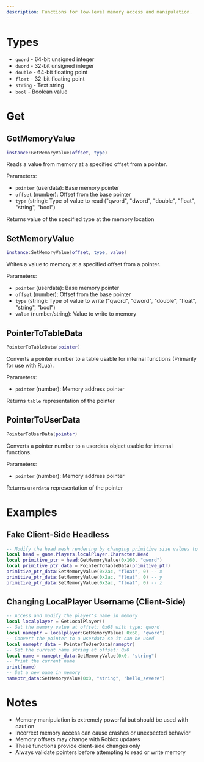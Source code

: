 ```yaml
---
description: Functions for low-level memory access and manipulation.
---
```

# Types
- `qword` - 64-bit unsigned integer
- `dword` - 32-bit unsigned integer
- `double` - 64-bit floating point
- `float` - 32-bit floating point
- `string` - Text string
- `bool` - Boolean value

# Get
## GetMemoryValue

```lua
instance:GetMemoryValue(offset, type)
```
Reads a value from memory at a specified offset from a pointer.

Parameters:
- `pointer` (userdata): Base memory pointer
- `offset` (number): Offset from the base pointer
- `type` (string): Type of value to read ("qword", "dword", "double", "float", "string", "bool")

Returns value of the specified type at the memory location

## SetMemoryValue
```lua
instance:SetMemoryValue(offset, type, value)
```
Writes a value to memory at a specified offset from a pointer.

Parameters:
- `pointer` (userdata): Base memory pointer
- `offset` (number): Offset from the base pointer
- `type` (string): Type of value to write ("qword", "dword", "double", "float", "string", "bool")
- `value` (number/string): Value to write to memory


## PointerToTableData
```lua
PointerToTableData(pointer)
```
Converts a pointer number to a table usable for internal functions (Primarily for use with RLua).

Parameters:
- `pointer` (number): Memory address pointer

Returns `table` representation of the pointer

## PointerToUserData
```lua
PointerToUserData(pointer)
```
Converts a pointer number to a userdata object usable for internal functions.

Parameters:
- `pointer` (number): Memory address pointer

Returns `userdata` representation of the pointer

# Examples

## Fake Client-Side Headless
```lua
-- Modify the head mesh rendering by changing primitive size values to 0
local head = game.Players.localPlayer.Character.Head
local primitive_ptr = head:GetMemoryValue(0x160, "qword")
local primitive_ptr_data = PointerToTableData(primitive_ptr)
primitive_ptr_data:SetMemoryValue(0x2ac, "float", 0) -- x
primitive_ptr_data:SetMemoryValue(0x2ac, "float", 0) -- y
primitive_ptr_data:SetMemoryValue(0x2ac, "float", 0) -- z
```

## Changing LocalPlayer Username (Client-Side)
```lua
-- Access and modify the player's name in memory
local localplayer = GetLocalPlayer()
-- Get the memory value at offset: 0x68 with type: qword
local nameptr = localplayer:GetMemoryValue( 0x68, "qword")
-- Convert the pointer to a userdata so it can be used
local nameptr_data = PointerToUserData(nameptr)
-- Get the current name string at offset: 0x0
local name = nameptr_data:GetMemoryValue(0x0, "string")
-- Print the current name
print(name)
-- Set a new name in memory
nameptr_data:SetMemoryValue(0x0, "string", "hello_severe")
```

# Notes
- Memory manipulation is extremely powerful but should be used with caution
- Incorrect memory access can cause crashes or unexpected behavior
- Memory offsets may change with Roblox updates
- These functions provide client-side changes only
- Always validate pointers before attempting to read or write memory